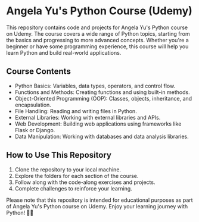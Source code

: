 # Angela Yu's Python Course (Udemy)

This repository contains code and projects for Angela Yu's Python course on Udemy. The course covers a wide range of Python topics, starting from the basics and progressing to more advanced concepts. Whether you're a beginner or have some programming experience, this course will help you learn Python and build real-world applications.

## Course Contents

- Python Basics: Variables, data types, operators, and control flow.
- Functions and Methods: Creating functions and using built-in methods.
- Object-Oriented Programming (OOP): Classes, objects, inheritance, and encapsulation.
- File Handling: Reading and writing files in Python.
- External Libraries: Working with external libraries and APIs.
- Web Development: Building web applications using frameworks like Flask or Django.
- Data Manipulation: Working with databases and data analysis libraries.

## How to Use This Repository

1. Clone the repository to your local machine.
2. Explore the folders for each section of the course.
3. Follow along with the code-along exercises and projects.
4. Complete challenges to reinforce your learning.

Please note that this repository is intended for educational purposes as part of Angela Yu's Python course on Udemy. Enjoy your learning journey with Python! 🐍🚀
